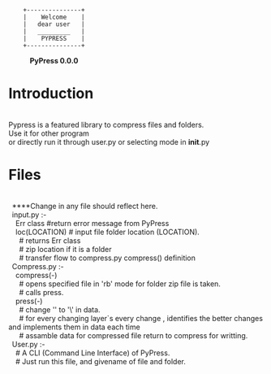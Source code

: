 
        +---------------+
        |    Welcome    |
        |   dear user   |
        |   _________   |
        |    PYPRESS    |
        +---------------+
<b>&emsp;&emsp;&emsp;PyPress 0.0.0</b><br/>


  
Introduction
============
<br/>  Pypress is a featured library to compress files and folders.
<br/>  Use it for other program
<br/>  or directly run it through user.py or selecting mode in __init__.py

Files
=====
<br/>&ensp;****Change in any file should reflect here.
<br/>&ensp;input.py :-
<br/>&emsp;Err class #return error message from PyPress
<br/>&emsp;loc(LOCATION) # input file folder location (LOCATION).
<br/>&emsp;&ensp;# returns Err class
<br/>&emsp;&ensp;# zip location if it is a folder
<br/>&emsp;&ensp;# transfer flow to compress.py compress() definition
<br/>&ensp;Compress.py :-
<br/>&emsp;compress(-)
<br/>&emsp;&ensp;# opens specified file in 'rb' mode for folder zip file is taken.
<br/>&emsp;&ensp;# calls press.
<br/>&emsp;press(-)
<br/>&emsp;&ensp;# change '\' to '\\' in data.
<br/>&emsp;&ensp;# for every changing layer`s every change , identifies the better changes and implements them in data each time
<br/>&emsp;&ensp;# assamble data for compressed file return to compress for writting.
<br/>&ensp;User.py :-
<br/>&emsp;# A CLI (Command Line Interface) of PyPress.
<br/>&emsp;# Just run this file, and givename of file and folder.
    
    
